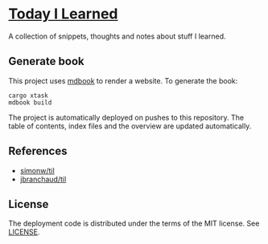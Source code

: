 # [Today I Learned](https://fnordig.de/til)

A collection of snippets, thoughts and notes about stuff I learned.

## Generate book

This project uses [mdbook](https://github.com/rust-lang/mdBook) to render a website.
To generate the book:

```
cargo xtask
mdbook build
```

The project is automatically deployed on pushes to this repository.
The table of contents, index files and the overview are updated automatically.

## References

* [simonw/til](https://github.com/simonw/til)
* [jbranchaud/til](https://github.com/jbranchaud/til)

## License

The deployment code is distributed under the terms of the MIT license. See [LICENSE](LICENSE).
